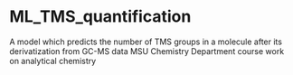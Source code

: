 # ML_TMS_quantification
A model which predicts the number of TMS groups in a molecule after its derivatization from GC-MS data
MSU Chemistry Department course work on analytical chemistry
